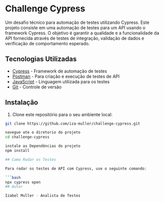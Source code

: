 # Challenge Cypress
Um desafio técnico para automação de testes utilizando Cypress.
Este projeto consiste em uma automação de testes para um API usando o framework Cypress. O objetivo é garantir a qualidade e a funcionalidade da API fornecida através de testes de integração, validação de dados e verificação de comportamento esperado.
## Tecnologias Utilizadas
- [Cypress](https://www.cypress.io/) - Framework de automação de testes
- [Postman](https://www.postman.com/) - Para criação e execução de testes de API
- [JavaScript](https://developer.mozilla.org/en-US/docs/Web/JavaScript) - Linguagem utilizada para os testes
- [Git](https://git-scm.com/) - Controle de versão
## Instalação

1. Clone este repositório para o seu ambiente local:

```bash
git clone https://github.com/iza-muller/challenge-cypress.git

navegue ate o diretorio do projeto
cd challenge-cypress

instale as Dependências do projeto
npm install

## Como Rodar os Testes

Para rodar os testes de API com Cypress, use o seguinte comando:

```bash
npx cypress open
## Autor

Izabel Muller - Analista de Testes
